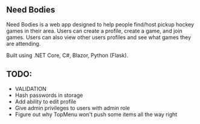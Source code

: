 ## Need Bodies

Need Bodies is a web app designed to help people find/host pickup hockey games in their area. Users can create a profile, create a game, and join games. Users can also view other users profiles and see what games they are attending.

Built using .NET Core, C#, Blazor, Python (Flask).

## TODO:
- VALIDATION
- Hash passwords in storage
- Add ability to edit profile
- Give admin privileges to users with admin role
- Figure out why TopMenu won't push some items all the way right